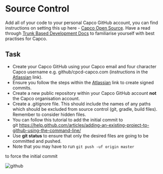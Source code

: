 # Source Control

Add all of your code to your personal Capco GitHub account, you can find instructions on setting this up here - [Capco Open Source](https://ilabs-capco.atlassian.net/wiki/spaces/BPG/pages/763035816/Open+Source). Have a read through [Trunk Based Development Docs](https://trunkbaseddevelopment.com/) to familiarise yourself with best practises for Capco.

## Task

* Create your Capco GitHub using your Capco email and four character Capco username e.g. github/cpcd-capco.com (instructions in the [Atlassian](https://ilabs-capco.atlassian.net/wiki/spaces/BPG/pages/812580874/Capco+Digital+Github+Organisation+Contributions) link).
* Ensure you follow the steps within the [Atlassian](https://ilabs-capco.atlassian.net/wiki/spaces/BPG/pages/812580874/Capco+Digital+Github+Organisation+Contributions) link to create signed commits.
* Create a new public repository within your Capco GitHub account **not** the Capco organisation account.
* Create a .gitignore file. This should include the names of any paths which should be excluded from source control (git, gradle, build files). Remember to consider hidden files.
* You can follow this tutorial to add the initial commit to git <https://help.github.com/articles/adding-an-existing-project-to-github-using-the-command-line/>
* Use **git status** to ensure that only the desired files are going to be committed and pushed.
* Note that you may have to run `git push -uf origin master`

to force the initial commit

![github](attachments/418971746/429096961.png?height=250)
